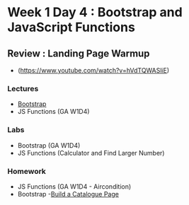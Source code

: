
# Week 1 Day 4 : Bootstrap and JavaScript Functions #

## Review : Landing Page Warmup ## 
* (https://www.youtube.com/watch?v=hVdTQWASliE)

### Lectures ###
* [Bootstrap](https://www.dropbox.com/sh/e533hpeddk382u5/AAAaa4RWgjRsLd4axpYIXeX8a/Certified%20Full%20Stack%20Web%20Developer%20Bootcamp/Level%201%3A%20Web%20Development%20Essentials/Task%206?dl=0&subfolder_nav_tracking=1)
* JS Functions (GA W1D4) 

### Labs ###
* Bootstrap (GA W1D4)
* JS Functions (Calculator and Find Larger Number)

### Homework ###

* JS Functions (GA W1D4 - Aircondition)
* Bootstrap -[Build a Catalogue Page](https://www.dropbox.com/sh/e533hpeddk382u5/AAAaa4RWgjRsLd4axpYIXeX8a/Certified%20Full%20Stack%20Web%20Developer%20Bootcamp/Level%201%3A%20Web%20Development%20Essentials/Task%206?dl=0&preview=WD+L1T06+-+CSS+III+(Bootstrap).pdf&subfolder_nav_tracking=1)

